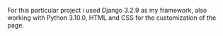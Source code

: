 For this particular project i used Django 3.2.9 as my framework, also working with Python 3.10.0, HTML and CSS for the customization of the page.